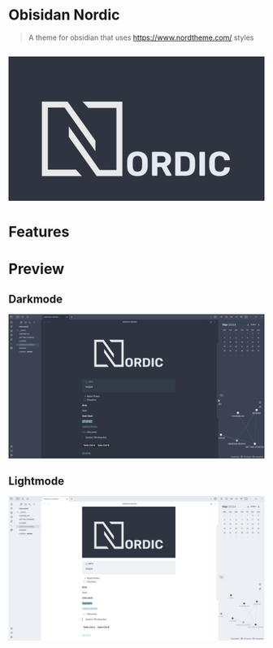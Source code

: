 # Obisidan Nordic
> A theme for obsidian that uses https://www.nordtheme.com/ styles

![](assets/obsidian-nordic.png)
---
# Features

# Preview

## Darkmode
![](assets/dark-theme.png)


## Lightmode

![](assets/light-theme.png)
